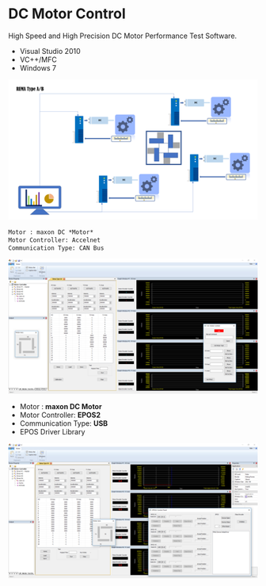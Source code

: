 
# DC Motor Control

High Speed and High Precision DC Motor Performance Test Software.

* Visual Studio 2010
* VC++/MFC
* Windows 7

![Image](/images/RemaTypeAB.png)

```
Motor : maxon DC *Motor*
Motor Controller: Accelnet 
Communication Type: CAN Bus
```
![Image](/images/RemaTypeA.PNG)

- Motor : __maxon DC Motor__
- Motor Controller: **EPOS2**
- Communication Type: **USB**
- EPOS Driver Library

![Image](/images/RemaTypeB.PNG)

